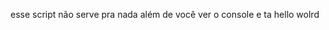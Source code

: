 esse script não serve pra nada além de você ver o console e ta
hello wolrd

<!---
Star-dos-scripts/Star-dos-scripts is a ✨ special ✨ repository because its `README.md` (this file) appears on your GitHub profile.
You can click the Preview link to take a look at your changes.
--->
